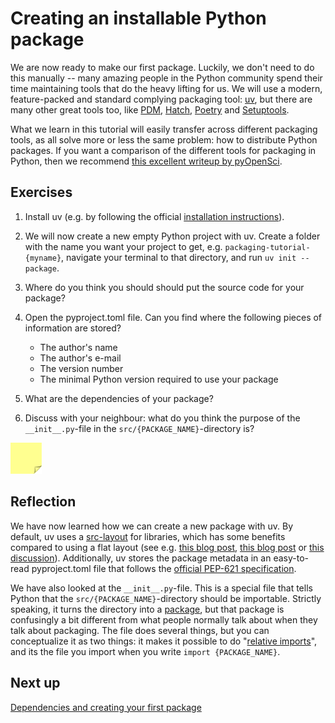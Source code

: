 # Creating an installable Python package
We are now ready to make our first package.
Luckily, we don't need to do this manually -- many amazing people in the Python community spend their time maintaining tools that do the heavy lifting for us.
We will use a modern, feature-packed and standard complying packaging tool: [uv](https://docs.astral.sh/uv/), but there are many other great tools too, like [PDM](https://pdm-project.org/latest/), [Hatch](https://hatch.pypa.io/latest/), [Poetry](https://python-poetry.org/) and [Setuptools](https://setuptools.pypa.io/en/latest/).

What we learn in this tutorial will easily transfer across different packaging tools, as all solve more or less the same problem: how to distribute Python packages. 
If you want a comparison of the different tools for packaging in Python, then we recommend [this excellent writeup by pyOpenSci](https://www.pyopensci.org/python-package-guide/package-structure-code/python-package-build-tools.html).

## Exercises

1. Install uv (e.g. by following the official [installation instructions](https://docs.astral.sh/uv/getting-started/installation/)).
2. We will now create a new empty Python project with uv. Create a folder with the name you want your project to get, e.g. `packaging-tutorial-{myname}`, navigate your terminal to that directory, and run `uv init --package`.
3. Where do you think you should should put the source code for your package? 
4. Open the pyproject.toml file. Can you find where the following pieces of information are stored?

    * The author's name
    * The author's e-mail
    * The version number
    * The minimal Python version required to use your package

5. What are the dependencies of your package?
6. Discuss with your neighbour: what do you think the purpose of the `__init__.py`-file in the `src/{PACKAGE_NAME}`-directory is?

<img src="../../../assets/post_it_yellow.svg" alt="Illustration of a pink post it note" width="50px" />

## Reflection

We have now learned how we can create a new package with uv.
By default, uv uses a [src-layout](https://packaging.python.org/en/latest/discussions/src-layout-vs-flat-layout/) for libraries, which has some benefits compared to using a flat layout (see e.g. [this blog post](https://hynek.me/articles/testing-packaging/#src), [this blog post](https://blog.ionelmc.ro/2014/05/25/python-packaging/#the-structure) or [this discussion](https://github.com/pypa/packaging.python.org/pull/1150)).
Additionally, uv stores the package metadata in an easy-to-read pyproject.toml file that follows the [official PEP-621 specification](https://packaging.python.org/en/latest/specifications/pyproject-toml/).

We have also looked at the `__init__.py`-file.
This is a special file that tells Python that the `src/{PACKAGE_NAME}`-directory should be importable.
Strictly speaking, it turns the directory into a [package](https://docs.python.org/3/tutorial/modules.html#packages), but that package is confusingly a bit different from what people normally talk about when they talk about packaging.
The file does several things, but you can conceptualize it as two things: it makes it possible to do "[relative imports](https://docs.python.org/3/reference/import.html#package-relative-imports)", and its the file you import when you write `import {PACKAGE_NAME}`.

## Next up
[Dependencies and creating your first package](./04-dependencies.md)
